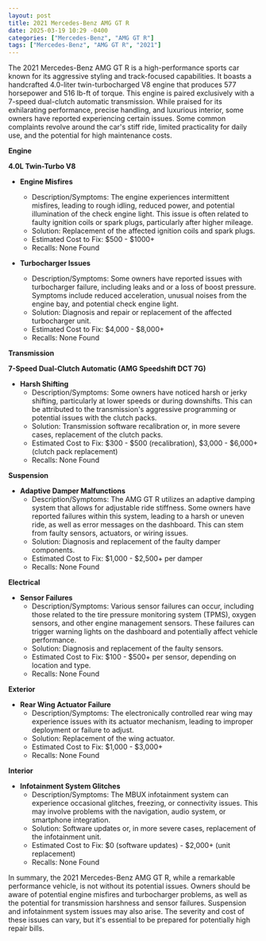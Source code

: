 ```yaml
---
layout: post
title: 2021 Mercedes-Benz AMG GT R
date: 2025-03-19 10:29 -0400
categories: ["Mercedes-Benz", "AMG GT R"]
tags: ["Mercedes-Benz", "AMG GT R", "2021"]
---
```

The 2021 Mercedes-Benz AMG GT R is a high-performance sports car known for its aggressive styling and track-focused capabilities. It boasts a handcrafted 4.0-liter twin-turbocharged V8 engine that produces 577 horsepower and 516 lb-ft of torque. This engine is paired exclusively with a 7-speed dual-clutch automatic transmission. While praised for its exhilarating performance, precise handling, and luxurious interior, some owners have reported experiencing certain issues. Some common complaints revolve around the car's stiff ride, limited practicality for daily use, and the potential for high maintenance costs.

**Engine**

**4.0L Twin-Turbo V8**

*   **Engine Misfires**
    *   Description/Symptoms: The engine experiences intermittent misfires, leading to rough idling, reduced power, and potential illumination of the check engine light. This issue is often related to faulty ignition coils or spark plugs, particularly after higher mileage.
    *   Solution: Replacement of the affected ignition coils and spark plugs.
    *   Estimated Cost to Fix: $500 - $1000+
    *   Recalls: None Found

*   **Turbocharger Issues**
    *   Description/Symptoms: Some owners have reported issues with turbocharger failure, including leaks and or a loss of boost pressure. Symptoms include reduced acceleration, unusual noises from the engine bay, and potential check engine light.
    *   Solution: Diagnosis and repair or replacement of the affected turbocharger unit.
    *   Estimated Cost to Fix: $4,000 - $8,000+
    *   Recalls: None Found

**Transmission**

**7-Speed Dual-Clutch Automatic (AMG Speedshift DCT 7G)**

*   **Harsh Shifting**
    *   Description/Symptoms: Some owners have noticed harsh or jerky shifting, particularly at lower speeds or during downshifts. This can be attributed to the transmission's aggressive programming or potential issues with the clutch packs.
    *   Solution: Transmission software recalibration or, in more severe cases, replacement of the clutch packs.
    *   Estimated Cost to Fix: $300 - $500 (recalibration), $3,000 - $6,000+ (clutch pack replacement)
    *   Recalls: None Found

**Suspension**

*   **Adaptive Damper Malfunctions**
    *   Description/Symptoms: The AMG GT R utilizes an adaptive damping system that allows for adjustable ride stiffness. Some owners have reported failures within this system, leading to a harsh or uneven ride, as well as error messages on the dashboard. This can stem from faulty sensors, actuators, or wiring issues.
    *   Solution: Diagnosis and replacement of the faulty damper components.
    *   Estimated Cost to Fix: $1,000 - $2,500+ per damper
    *   Recalls: None Found

**Electrical**

*   **Sensor Failures**
    *   Description/Symptoms: Various sensor failures can occur, including those related to the tire pressure monitoring system (TPMS), oxygen sensors, and other engine management sensors. These failures can trigger warning lights on the dashboard and potentially affect vehicle performance.
    *   Solution: Diagnosis and replacement of the faulty sensors.
    *   Estimated Cost to Fix: $100 - $500+ per sensor, depending on location and type.
    *   Recalls: None Found

**Exterior**

*   **Rear Wing Actuator Failure**
    *   Description/Symptoms: The electronically controlled rear wing may experience issues with its actuator mechanism, leading to improper deployment or failure to adjust.
    *   Solution: Replacement of the wing actuator.
    *   Estimated Cost to Fix: $1,000 - $3,000+
    *   Recalls: None Found

**Interior**

*   **Infotainment System Glitches**
    *   Description/Symptoms: The MBUX infotainment system can experience occasional glitches, freezing, or connectivity issues. This may involve problems with the navigation, audio system, or smartphone integration.
    *   Solution: Software updates or, in more severe cases, replacement of the infotainment unit.
    *   Estimated Cost to Fix: $0 (software updates) - $2,000+ (unit replacement)
    *   Recalls: None Found

In summary, the 2021 Mercedes-Benz AMG GT R, while a remarkable performance vehicle, is not without its potential issues. Owners should be aware of potential engine misfires and turbocharger problems, as well as the potential for transmission harshness and sensor failures. Suspension and infotainment system issues may also arise. The severity and cost of these issues can vary, but it's essential to be prepared for potentially high repair bills.

